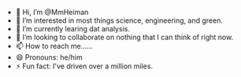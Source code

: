 - 👋 Hi, I’m @MmHeiman
- 👀 I’m interested in most things science, engineering, and green.
- 🌱 I’m currently learing dat analysis.
- 💞️ I’m looking to collaborate on nothing that I can think of right now.
- 📫 How to reach me......
- 😄 Pronouns: he/him
- ⚡ Fun fact: I've driven over a million miles.

<!---
MmHeiman/MmHeiman is a ✨ special ✨ repository because its `README.md` (this file) appears on your GitHub profile.
You can click the Preview link to take a look at your changes.
--->
